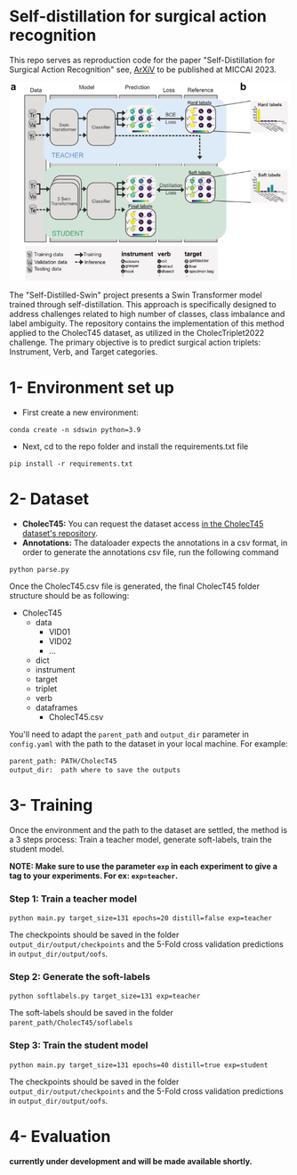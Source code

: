 # Self-distillation for surgical action recognition

This repo serves as reproduction code for the paper "Self-Distillation for Surgical Action Recognition" see, [ArXiV](https://arxiv.org/abs/2303.12915) to be published at MICCAI 2023.

![](./figures/concept_overview.png)

<!-- <p align="center">
  <img src="./figures/concept_overview.png" alt="Figure">
</p> -->

The "Self-Distilled-Swin" project presents a Swin Transformer model trained through self-distillation. This approach is specifically designed to address challenges related to high number of classes, class imbalance and label ambiguity. The repository contains the implementation of this method applied to the CholecT45 dataset, as utilized in the CholecTriplet2022 challenge. The primary objective is to predict surgical action triplets: Instrument, Verb, and Target categories.

# 1- Environment set up

* First create a new environment:
```
conda create -n sdswin python=3.9
```
* Next, cd to the repo folder and install the requirements.txt file
```
pip install -r requirements.txt
```


# 2- Dataset
* **CholecT45:** You can request the dataset access [in the CholecT45 dataset's repository](https://github.com/CAMMA-public/cholect45).
* **Annotations:** The dataloader expects the annotations in a csv format, in order to generate the annotations csv file, run the following command

```
python parse.py
```


Once the CholecT45.csv file is generated, the final CholecT45 folder structure should be as following:
- CholecT45
  - data
    - VID01
    - VID02
    - ...
  - dict
  - instrument
  - target
  - triplet
  - verb
  - dataframes
    - CholecT45.csv




You'll need to adapt the `parent_path` and `output_dir` parameter in `config.yaml` with the path to the dataset in your local machine. For example:

```
parent_path: PATH/CholecT45
output_dir:  path where to save the outputs
```

# 3- Training
Once the environment and the path to the dataset are settled, the method is a 3 steps process: Train a teacher model, generate soft-labels, train the student model.

**NOTE: Make sure to use the parameter `exp` in each experiment to give a tag to your experiments. For ex: `exp=teacher`.**

### Step 1: Train a teacher model

```
python main.py target_size=131 epochs=20 distill=false exp=teacher
```
The checkpoints should be saved in the folder `output_dir/output/checkpoints` and the 5-Fold cross validation predictions in `output_dir/output/oofs`.

### Step 2: Generate the soft-labels
```
python softlabels.py target_size=131 exp=teacher
```
The soft-labels should be saved in the folder `parent_path/CholecT45/soflabels`
### Step 3: Train the student model
```
python main.py target_size=131 epochs=40 distill=true exp=student
```
The checkpoints should be saved in the folder `output_dir/output/checkpoints` and the 5-Fold cross validation predictions in `output_dir/output/oofs`.

# 4- Evaluation
**currently under development and will be made available shortly.**